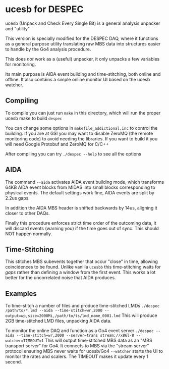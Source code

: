 # ucesb for DESPEC

ucesb (Unpack and Check Every Single Bit) is a general analysis unpacker and "utility"

This version is specially modified for the DESPEC DAQ, where it functions as a general purpose utility
translating raw MBS data into structures easier to handle by the Go4 analysis procedure.

This does *not* work as a (useful) unpacker, it only unpacks a few variables for monitoring.

Its main purpose is AIDA event building and time-stitching, both online and offline.
It also contains a simple online monitor UI based on the ucesb watcher.

## Compiling
To compile you can just run `make` in this directory, which will run the proper ucesb make to build `despec` 

You can change some options in `makefile_addictional.inc` to control the building.
If you are at GSI you may want to disable ZeroMQ (the remote monitoring code) to avoid needing the libraries.
If you want to build it you will need Google Protobuf and ZeroMQ for C/C++

After compiling you can try `./despec --help` to see all the options


## AIDA
The command `--aida` activates AIDA event building mode, which transforms 64KB AIDA event blocks
from MIDAS into small blocks corresponding to physical events.
The default settings work fine, AIDA events are split by 2.2us gaps.

In addition the AIDA MBS header is shifted backwards by 14us, aligning it closer to other DAQs.

Finally this procedure enforces strict time order of the outcoming data, it will discard
events (warning you) if the time goes out of sync. This should NOT happen normally.

## Time-Stitching
This stitches MBS subevents together that occur "close" in time, allowing coincidences to be found.
Unlike vanilla `ucesbb` this time-stitching waits for *gaps* rather than defining a window from the first event.
This works a lot better for the uncorrelated noise that AIDA produces.

## Examples

To time-stitch a number of files and produce time-stitched LMDs
`./despec /path/to/*.lmd --aida --time-stitch=wr,2000 --output=wp,size=2000Mi,/path/to/ts/lmd_name_0001.lmd`
This will produce 2GB time-stitched LMD files, unpacking AIDA data.

To monitor the online DAQ and function as a Go4 event server
`./despec --aida --time-stitch=wr,2000 --server=trans stream://x86l-8 --watcher=TIMEOUT=1` 
This will output time-stitched MBS data as an "MBS transport server" for Go4.
It connects to MBS via the "stream server" protocol ensuring MBS never waits for ucesb/Go4
`--watcher` starts the UI to monitor the rates and scalers. The TIMEOUT makes it update every 1 second.


